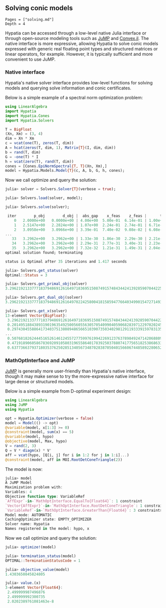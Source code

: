 ## Solving conic models

```@contents
Pages = ["solving.md"]
Depth = 4
```

Hypatia can be accessed through a low-level native Julia interface or through open-source modeling tools such as [JuMP](https://github.com/jump-dev/JuMP.jl) and [Convex.jl](https://github.com/jump-dev/Convex.jl).
The native interface is more expressive, allowing Hypatia to solve conic models expressed with generic real floating point types and structured matrices or linear operators, for example.
However, it is typically sufficient and more convenient to use JuMP.

### Native interface

Hypatia's native solver interface provides low-level functions for solving models and querying solve information and conic certificates.

Below is a simple example of a spectral norm optimization problem:
```julia
using LinearAlgebra
import Hypatia
import Hypatia.Cones
import Hypatia.Solvers

T = BigFloat
(Xn, Xm) = (3, 4)
dim = Xn * Xm
c = vcat(one(T), zeros(T, dim))
A = hcat(zeros(T, dim, 1), Matrix{T}(I, dim, dim))
b = rand(T, dim)
G = -one(T) * I
h = vcat(zero(T), rand(T, dim))
cones = [Cones.EpiNormSpectral{T, T}(Xn, Xm),]
model = Hypatia.Models.Model{T}(c, A, b, G, h, cones);
```
Now we call optimize and query the solution:
```julia
julia> solver = Solvers.Solver{T}(verbose = true);

julia> Solvers.load(solver, model);

julia> Solvers.solve(solver);

 iter        p_obj        d_obj |  abs_gap    x_feas    z_feas |      tau       kap        mu |  dir_res  step     alpha
    0   2.0000e+00   0.0000e+00 | 4.00e+00  5.00e-01  6.14e-01 | 1.00e+00  1.00e+00  1.00e+00 |
    1   2.5147e+00   2.2824e+00 | 1.07e+00  2.24e-01  2.74e-01 | 6.71e-01  7.44e-01  3.14e-01 | 3.45e-77  co-a  7.00e-01
    2   3.0958e+00   3.0966e+00 | 3.39e-01  7.40e-02  9.08e-02 | 6.08e-01  2.70e-01  1.01e-01 | 1.73e-77  co-a  7.00e-01
...
   33   3.2962e+00   3.2962e+00 | 1.33e-30  1.86e-30  2.29e-30 | 2.21e-01  1.88e-30  3.50e-31 | 4.85e-50  co-a  5.00e-01
   34   3.2962e+00   3.2962e+00 | 2.29e-31  2.77e-31  3.40e-31 | 2.23e-01  1.56e-31  5.28e-32 | 2.70e-48  co-a  8.50e-01
   35   3.2962e+00   3.2962e+00 | 7.32e-32  1.21e-31  1.49e-31 | 2.04e-01  1.15e-31  1.93e-32 | 2.52e-49  co-a  6.00e-01
optimal solution found; terminating

status is Optimal after 35 iterations and 1.417 seconds

julia> Solvers.get_status(solver)
Optimal::Status = 3

julia> Solvers.get_primal_obj(solver)
3.296219213377718379486912616497183695150874915748434424139285907044225666610375

julia> Solvers.get_dual_obj(solver)
3.29621921337771837948691261649702242580041815859477664034990154727149325280482

julia> Solvers.get_x(solver)
13-element Vector{BigFloat}:
 3.296219213377718379486912616497183695150874915748434424139285907044225666610375
 0.2014951884389319019635492500560556305705409904059068283971229702024509946542355
 0.2974304558864173403751380894865665103907350340298129119333915978313596204101965
...
 0.5076818262444516526146124557277599761994226912376378984924714206880970861448005
 0.4719189060586783692091058031965586401783925037880741775651825386863356120491953
 0.6377366379371803537625028513405673487028387050401566067448589228065218202592247
```

### MathOptInterface and JuMP

[JuMP](https://github.com/jump-dev/JuMP.jl) is generally more user-friendly than Hypatia's native interface, though it may make sense to try the more-expressive native interface for large dense or structured models.

Below is a simple example from D-optimal experiment design:

```julia
using LinearAlgebra
using JuMP
using Hypatia

opt = Hypatia.Optimizer(verbose = false)
model = Model(() -> opt)
@variable(model, x[1:3] >= 0)
@constraint(model, sum(x) == 5)
@variable(model, hypo)
@objective(model, Max, hypo)
V = rand(2, 3)
Q = V * diagm(x) * V'
aff = vcat(hypo, [Q[i, j] for i in 1:2 for j in 1:i]...)
@constraint(model, aff in MOI.RootDetConeTriangle(2))
```
The model is now:
```julia
julia> model
A JuMP Model
Maximization problem with:
Variables: 4
Objective function type: VariableRef
`AffExpr`-in-`MathOptInterface.EqualTo{Float64}`: 1 constraint
`Vector{AffExpr}`-in-`MathOptInterface.RootDetConeTriangle`: 1 constraint
`VariableRef`-in-`MathOptInterface.GreaterThan{Float64}`: 3 constraints
Model mode: AUTOMATIC
CachingOptimizer state: EMPTY_OPTIMIZER
Solver name: Hypatia
Names registered in the model: hypo, x
```
Now we call optimize and query the solution:
```julia
julia> optimize!(model)

julia> termination_status(model)
OPTIMAL::TerminationStatusCode = 1

julia> objective_value(model)
1.4303650845824805

julia> value.(x)
3-element Vector{Float64}:
 2.499999987496876
 2.499999992300735
 2.0202389761081463e-8
```

